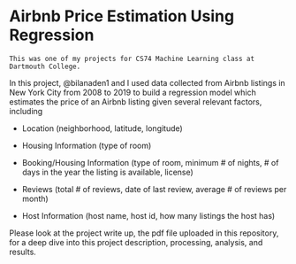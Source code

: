 # Airbnb Price Estimation Using Regression
`This was one of my projects for CS74 Machine Learning class at Dartmouth College.`

In this project, @bilanaden1 and I used data collected from Airbnb listings in New York City from 2008 to 2019 to build a regression model which estimates the price of an Airbnb listing given several relevant factors, including

  - Location (neighborhood, latitude, longitude)
  
  - Housing Information (type of room)
  
  - Booking/Housing Information (type of room, minimum # of nights, # of days in the year the listing is available, license)
  
  - Reviews (total # of reviews, date of last review, average # of reviews per month)
  
  - Host Information (host name, host id, how many listings the host has)

Please look at the project write up, the pdf file uploaded in this repository, for a deep dive into this project description, processing, analysis, and results.
